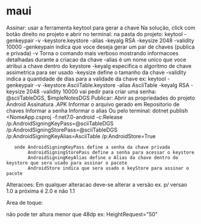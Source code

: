 # maui

Assinar:
usar a ferramenta keytool para gerar a chave
Na solução, click com botão direito no projeto e abrir no terminal:
  na pasta do projeto:
     keytool -genkeypair -v -keystore<file name>.keystore -alias <keyName> -keyalg RSA -keysize 2048 -validity 10000
	 -genkeypain indica que voce deseja gerar um par de chaves (publica e privada)
	 -v Torna o comando mais verboso mostrando informacoes detalhadas durante a criacao da chave
	 -alias é um  nome unico que voce atribui a chave dentro do keystore
	 -keyalg especifica o algoritmo de chave assimetrica para ser usado
	 -keysize define o tamanho da chave
	 -validity indica a quantidade de dias para a validade da chave
	 ex: keytool -genkeypair -v -keystore AsciiTable.keystore -alias AsciiTable -keyalg RSA -keysize 2048 -validity 10000
	     vai pedir para criar uma senha: @sciiTableDGS, $impleNotesDGS
Publicar:
   Abrir as propriedades do projeto
       Android
	      Assinatura .APK
		      Informar o arquivo gerado em Repositorio de chaves
			  Informar a senha
			  Informar o alias
   Ou pelo terminal:
       dotnet publish <NomeApp.csproj -f:net7.0-android -c:Release
	   /p:AndroidSigningKeyPass=@sciiTableDGS
	   /p:AndroidSigningStorePass=@sciiTableDGS
	   /p:AndroidSigningKeyAlias=AsciiTable
	   /p:AndroidStore=True
	   
	   onde AndroidSigningKeyPass define a senha da chave privada
	        AndroidSigningStorePass define a senha para acessar o keystore
			AndroidSigningKeyAlias define o Alias da chave dentro do keystore que sera usado para assinar o pacote
			AndroidStore indica que sera usado o keyStore para assinar o pacote
			
Alteracoes:
  Em qualquer alteracao deve-se alterar a versão ex. p/ versao 1.0 a próxima é 2.0 e não 1.1
  
Area de toque:
        
  não pode ter altura menor que 48dp ex: HeightRequest="50"
	   
	   
	   
	   
	   
	   
	   
	   
	   
	 
 
